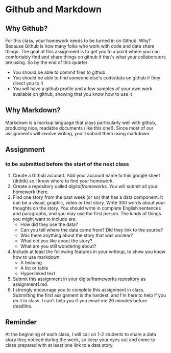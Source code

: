 # Github and Markdown

## Why Github?

For this class, your homework needs to be turned in on Github. Why? Because Github is how many folks who work with code and data share things. The goal of this assignment is to get you to a point where you can comfortably find and share things on github if that's what your collaborators are using. So by the end of this quarter:

* You should be able to commit files to github
* You should be able to find someone else's code/data on github if they direct you to it
* You will have a github profile and a few samples of your own work available on github, showing that you know how to use it

## Why Markdown?

Markdown is a markup language that plays particularly well with github, producing nice, readable documents (like this one!). Since most of our assignments will involve writing, you'll submit them using markdown.

## Assignment

### to be submitted before the start of the next class

1. Create a Github account. Add your account name to this google sheet (tktktk) so I know where to find your homework.
1. Create a repository called *digitalframeworks*. You will submit all your homework there.
1. Find one story from the past week (or so) that has a data component. It can be a visual, graphic, video or text story. Write 300 words about your thoughts on the story. You should write in complete English sentences and paragraphs, and you may use the first person. The kinds of things you might want to include are:
   * How did they use the data?
   * Can you tell where the data came from? Did they link to the source?
   * Was there anything about the story that was unclear?
   * What did you like about the story?
   * What are you still wondering about?
1. Include at least the following features in your writeup, to show you know how to use markdown:
   * A heading
   * A list or table
   * Hyperlinked text
1. Submit this assignment in your digitalframeworks repository as assignment1.md.
1. I strongly encourage you to complete this assignment in class. Submitting the first assignment is the hardest, and I'm here to help if you do it in class. I can't help you if you email me 20 minutes before deadline.

## Reminder

At the beginning of each class, I will call on 1-2 students to share a data story they noticed during the week, so keep your eyes out and come to class prepared with at least one link to a data story.
